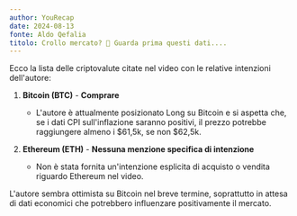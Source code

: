 ```yaml
---
author: YouRecap
date: 2024-08-13
fonte: Aldo Qefalia
titolo: Crollo mercato? 🚨 Guarda prima questi dati....
---
```


Ecco la lista delle criptovalute citate nel video con le relative intenzioni dell'autore:

1. **Bitcoin (BTC)** - **Comprare**
   - L'autore è attualmente posizionato Long su Bitcoin e si aspetta che, se i dati CPI sull'inflazione saranno positivi, il prezzo potrebbe raggiungere almeno i $61,5k, se non $62,5k.

2. **Ethereum (ETH)** - **Nessuna menzione specifica di intenzione**
   - Non è stata fornita un'intenzione esplicita di acquisto o vendita riguardo Ethereum nel video.

L'autore sembra ottimista su Bitcoin nel breve termine, soprattutto in attesa di dati economici che potrebbero influenzare positivamente il mercato.
